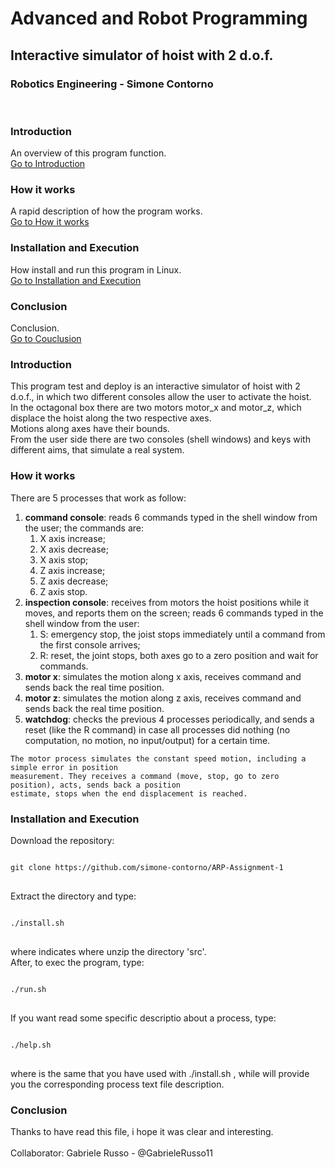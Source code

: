 # Advanced and Robot Programming
## Interactive simulator of hoist with 2 d.o.f.
### Robotics Engineering - Simone Contorno

<br>

### Introduction
An overview of this program function.<br>
[Go to Introduction](#intro)

### How it works
A rapid description of how the program works.<br>
[Go to How it works](#how)

### Installation and Execution
How install and run this program in Linux.<br>
[Go to Installation and Execution](#installation)

### Conclusion
Conclusion.<br>
[Go to Couclusion](#conclusion)

<a name="intro"></a>
### Introduction

This program test and deploy is an interactive simulator of hoist with 2 d.o.f., 
in which two different consoles allow the user to activate the hoist.<br>
In the octagonal box there are two motors motor_x and motor_z, 
which displace the hoist along the two respective axes.<br>
Motions along axes have their bounds.<br>
From the user side there are two consoles (shell windows) and keys with different aims, 
that simulate a real system.

<a name="how"></a>
### How it works

There are 5 processes that work as follow:
<ol>
    <li><b>command console</b>: reads 6 commands typed in the shell window from the user; 
    the commands are:
    <ol>
        <li>X axis increase;</li>
        <li>X axis decrease;</li>
        <li>X axis stop;</li>
        <li>Z axis increase;</li>
        <li>Z axis decrease;</li>
        <li>Z axis stop.</li>
    </ol>
    </li>
    <li><b>inspection console</b>: receives from motors the hoist positions while it moves, 
    and reports them on the screen; reads 6 commands typed in the shell window from the user:
    <ol>
        <li>S: emergency stop, the joist stops immediately until a command from the first console arrives;</li>
        <li>R: reset, the joint stops, both axes go to a zero position and wait for commands.</li>
    </ol>
    </li>
    <li><b>motor x</b>: simulates the motion along x axis, receives command and sends back the real time position.</li>
    <li><b>motor z</b>: simulates the motion along z axis, receives command and sends back the real time position.</li>
    <li><b>watchdog</b>: checks the previous 4 processes periodically, and sends a reset (like the R command) in
    case all processes did nothing (no computation, no motion, no input/output) for a certain time.</li>
</ol>

    The motor process simulates the constant speed motion, including a simple error in position
    measurement. They receives a command (move, stop, go to zero position), acts, sends back a position
    estimate, stops when the end displacement is reached. 

<a name="installation"></a>
### Installation and Execution

Download the repository:

<pre>
<code>
git clone https://github.com/simone-contorno/ARP-Assignment-1
</code>
</pre>

Extract the directory and type:

<pre>
<code>
./install.sh <pathname>
</code>
</pre>

where <pathname> indicates where unzip the directory 'src'.<br>
After, to exec the program, type:

<pre>
<code>
./run.sh <pathname>
</code>
</pre>

If you want read some specific descriptio about a process, type:

<pre>
<code>
./help.sh <pathname> <number>
</code>
</pre>

where <pathname> is the same that you have used with ./install.sh <pathname>,
while <number> will provide you the corresponding process text file description.

<a name="conclusion"></a>
### Conclusion

Thanks to have read this file, i hope it was clear and interesting.<br>
<br>
Collaborator: Gabriele Russo - @GabrieleRusso11